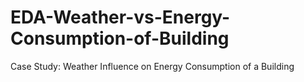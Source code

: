 # EDA-Weather-vs-Energy-Consumption-of-Building
Case Study: Weather Influence on Energy Consumption of a Building
